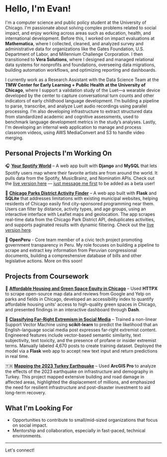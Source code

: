 # Hello, I'm Evan!
I'm a computer science and public policy student at the University of Chicago. I'm passionate about solving complex problems related to social impact, and enjoy working across areas such as education, health, and international development. Before this, I worked on impact evaluations at **Mathematica**, where I collected, cleaned, and analyzed survey and administrative data for organizations like the Gates Foundation, U.S. Department of Labor, and Millennium Challenge Corporation. I then transitioned to **Vera Solutions**, where I designed and managed relational data systems for nonprofits and foundations, overseeing data migrations, building automation workflows, and optimizing reporting and dashboards.

I currently work as a Research Assistant with the Data Science Team at the **TMW Center for Early Learning + Public Health at the University of Chicago**, where I support a validation study of the Luet—a wearable device developed by the center to capture conversational turn counts and other indicators of early childhood language development. I’m building a pipeline to parse, transcribe, and analyze Luet audio recordings using parallel processing. I’m also developing infrastructure to extract structured data from standardized academic and cognitive assessments, used to benchmark language development metrics in the study’s analyses. Lastly, I'm developing an internal web application to manage and process classroom videos, using AWS MediaConvert and S3 to handle video merging.

## Personal Projects I'm Working On  

🎧 [**Your Spotify World**](https://github.com/evanfantozzi/spotify_map) – A web app built with **Django** and **MySQL** that lets Spotify users map where their favorite artists are from around the world. It pulls data from the Spotify, MusicBrainz, and Nominatim APIs. Check out the [live version here](https://evanfantozzi.pythonanywhere.com) — [just message me first](mailto:evanfantozzi@gmail.com) to be added as a beta user!

🎨 [**Chicago Parks District Activity Finder**](https://github.com/evanfantozzi/ChicagoActivities) – A web app built with **Flask** and **SQLite** that addresses limitations with existing municipal websites, helping residents of Chicago easily find city-sponsored programming near them. Users can filter by distance, activity types, and age groups, using an interactive interface with Leaflet maps and geolocation. The app scrapes real-time data from the Chicago Park District API, deduplicates activities, and supports paginated results with dynamic filtering. Check out the [live version here](https://chicagoactivities.onrender.com).

📜 **OpenPeru** - Core team member of a civic tech project promoting government transparency in Peru. My role focuses on building a pipeline to scrape and extract key information from Peruvian congressional documents, building a compreshensive database of bills and other legislative actions. More on this soon! 

## Projects from Coursework
🏡 [**Affordable Housing and Green Space Equity in Chicago**](https://github.com/evanfantozzi/GreenSpaceAccess) – Used **HTTPX** to scrape open-source map data and reviews from Google and Yelp on parks and fields in Chicago, developed an accessibility index to quantify affordable housing units' access to high-quality green spaces in Chicago, and presented findings in an interactive dashboard through **Dash**.

🎤 [**Classifying Far-Right Extremism in Social Media**](https://github.com/evanfantozzi/Extremist-Social-Media-Post-Detector/) – Trained a non-linear Support Vector Machine using **scikit-learn** to predict the likelihood that an English-language social media post expresses far-right extremist content. Engineered features include vector-based semantic similarity, text subjectivity, text toxicity, and the presence of profane or insider extremist terms. Manually labeled 4,670 posts to create training dataset. Deployed the model via a **Flask** web app to accept new text input and return predictions in real time.

🇹🇷 [**Mapping the 2023 Turkey Earthquake**](https://github.com/evanfantozzi/Mapping-2023-Turkiye-Earthquake) – Used **ArcGIS Pro** to analyze the effects of the 2023 earthquake on infrastructure and demography in Turkey. This project mapped extensive building and road damage in affected areas, highlighted the displacement of millions, and emphasized the need for resilient infrastructure and post-disaster investment to aid long-term recovery.

## What I'm Looking For  
- Opportunities to contribute to small/mid-sized organizations that focus on social impact.  
- Mentorship and collaboration, especially in fast-paced, technical environments.  

---

Let's connect!   
